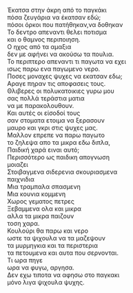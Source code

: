Έκατσα στην άκρη από το παγκάκι \
πόσα ζευγάρια να έκατσαν εδώ;\
πόσοι όρκοι που πατήθηκαν,να δοθηκαν\
Το δεντρο απεναντι θελει ποτισμα\
και ο θαμνος περιποιηση.\
Ο ηχος από τα αμαξια\
δεν με αφήνει να ακούσω τα πουλια.\
Το περιπτερο απεναντι τι παγωτα να εχει\
ισως παρω ενα παγωμενο νερο.\
Ποσες μοναχες ψυχες να εκατσαν εδω;\
Αραγε πηραν τις αποφασεις τους.\
Θλιβερες οι πολυκατοικιες γυρω μου\
σας πολλά τεράστια ματια\
να με παρακολουθουν.\
Και αυτές οι είσοδοί τους\
σαν στοματα ετοιμα να ξερασουν\
μαυρο και γκρι στις ψυχες μας.\
Μαλλον επρεπε να παρω παγωτο\
το ζηλεψα απο τα μικρα εδω διπλα,\
Παιδική χαρά ειναι αυτό;\
Περισσότερο ως παιδικη απογνωση\
μοιαζει\
Στοιβαγμενα σιδερενια σκουριασμενα\
παιχνιδια\
Μια τραμπαλα σπασμενη\
Μια κουνια κομμενη\
Χωρος γεματος πετρες\
Ξεβαμμενα ολα και μικρα\
αλλα τα μικρα παιζουν\
τοση χαρα.\
Κουλούρι θα παρω και νερο\
ωστε τα ψιχουλα να τα μαζεψουν\
τα μυρμηγκια και τα περιστερια\
τα πετουμενα και αυτα που σερνονται.\
Τι ωρα πηγε\
ωρα να φυγω, αργησα.\
Δεν εχω τιποτα να αφησω στο παγκακι\
μόνο λιγα ψιχουλα ψυχης.
